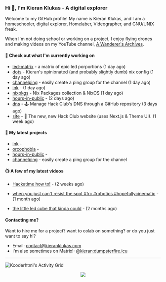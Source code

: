### Hi 👋, I'm Kieran Klukas - A digital explorer

Welcome to my GitHub profile! My name is Kieran Klukas, and I am a homeschooler, digital explorer, Homelaber, Videographer, and GNU/UNIX freak.

When I'm not doing school or working on a project, I enjoy flying drones and making videos on my YouTube channel, [A Wanderer's Archives](https://youtube.com/@wanderer.archives).

#### 👷 Check out what I'm currently working on

- [led-matrix](https://github.com/kcoderhtml/led-matrix) - a matrix of epic led porportions (1 day ago)
- [dots](https://github.com/kcoderhtml/dots) - Kieran's opinionated (and probably slightly dumb) nix config (1 day ago)
- [channelping](https://github.com/kcoderhtml/channelping) - easily create a ping group for the channel (1 day ago)
- [ink](https://github.com/kcoderhtml/ink) -  (1 day ago)
- [nixpkgs](https://github.com/NixOS/nixpkgs) - Nix Packages collection & NixOS (1 day ago)
- [hours-in-public](https://github.com/kcoderhtml/hours-in-public) -  (2 days ago)
- [dns](https://github.com/hackclub/dns) - 🕹 Manage Hack Club's DNS through a GitHub repository (3 days ago)
- [site](https://github.com/hackclub/site) - 🌈 The new, new Hack Club website (uses Next.js & Theme UI). (1 week ago)

#### 🌱 My latest projects

- [ink](https://github.com/kcoderhtml/ink) - 
- [orcophobia](https://github.com/kcoderhtml/orcophobia) - 
- [hours-in-public](https://github.com/kcoderhtml/hours-in-public) - 
- [channelping](https://github.com/kcoderhtml/channelping) - easily create a ping group for the channel

#### 📺 A few of my latest videos

- [Hackatime how to!](https://www.youtube.com/watch?v=eKoD9yyr1To) - (2 weeks ago)

- [when you just can't resist the spot #frc #robotics #hopefullycinematic](https://www.youtube.com/watch?v=Y7SZ_TDleGM) - (1 month ago)

- [the little led cube that kinda could](https://www.youtube.com/watch?v=um7v7Y04vGw) - (2 months ago)



#### Contacting me?

Want to hire me for a project? want to colab on something? or do you just want to say hi?

- Email: [contact@kieranklukas.com](mailto:contact@kieranklukas.com)
- I'm also sometimes on Matrix!: [@kieran:dumpsterfire.icu](https://matrix.to/#/@kieran.matrix.dumpsterfire.icu)

---

![Kcoderhtml's Activity Grid](https://raw.githubusercontent.com/kcoderhtml/kcoderhtml/output/github-contribution-grid-snake.svg)
<p align="center">
  <img src="https://github-readme-stats.vercel.app/api/wakatime?username=krn&api_domain=waka.hackclub.com&bg_color=1A202C&title_color=2F855A&icon_color=2F855A&text_color=ffffff&custom_title=Hackatime%20Weekly%20Stats&layout=compact">
</p>

